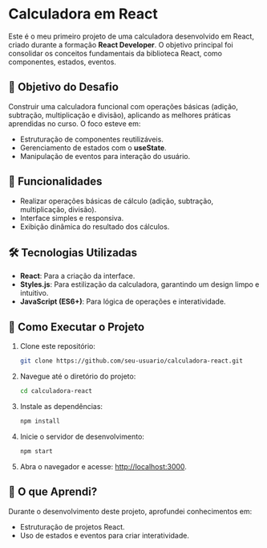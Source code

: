 
# Calculadora em React

Este é o meu primeiro projeto de uma calculadora desenvolvido em React, criado durante a formação **React Developer**. O objetivo principal foi consolidar os conceitos fundamentais da biblioteca React, como componentes, estados, eventos.

## 🎯 **Objetivo do Desafio**
Construir uma calculadora funcional com operações básicas (adição, subtração, multiplicação e divisão), aplicando as melhores práticas aprendidas no curso. O foco esteve em:
- Estruturação de componentes reutilizáveis.
- Gerenciamento de estados com o **useState**.
- Manipulação de eventos para interação do usuário.

## 🚀 **Funcionalidades**
- Realizar operações básicas de cálculo (adição, subtração, multiplicação, divisão).
- Interface simples e responsiva.
- Exibição dinâmica do resultado dos cálculos.

## 🛠️ **Tecnologias Utilizadas**
- **React**: Para a criação da interface.
- **Styles.js**: Para estilização da calculadora, garantindo um design limpo e intuitivo.
- **JavaScript (ES6+)**: Para lógica de operações e interatividade.

## 📂 **Como Executar o Projeto**
1. Clone este repositório:
   ```bash
   git clone https://github.com/seu-usuario/calculadora-react.git
   ```
2. Navegue até o diretório do projeto:
   ```bash
   cd calculadora-react
   ```
3. Instale as dependências:
   ```bash
   npm install
   ```
4. Inicie o servidor de desenvolvimento:
   ```bash
   npm start
   ```
5. Abra o navegador e acesse: [http://localhost:3000](http://localhost:3000).

## 🌟 **O que Aprendi?**
Durante o desenvolvimento deste projeto, aprofundei conhecimentos em:
- Estruturação de projetos React.
- Uso de estados e eventos para criar interatividade.
